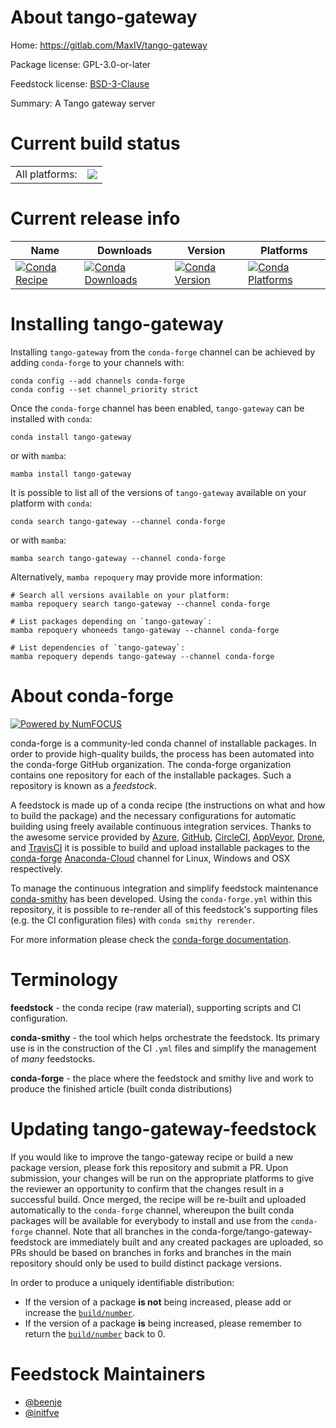 About tango-gateway
===================

Home: https://gitlab.com/MaxIV/tango-gateway

Package license: GPL-3.0-or-later

Feedstock license: [BSD-3-Clause](https://github.com/conda-forge/tango-gateway-feedstock/blob/main/LICENSE.txt)

Summary: A Tango gateway server

Current build status
====================


<table><tr><td>All platforms:</td>
    <td>
      <a href="https://dev.azure.com/conda-forge/feedstock-builds/_build/latest?definitionId=15934&branchName=main">
        <img src="https://dev.azure.com/conda-forge/feedstock-builds/_apis/build/status/tango-gateway-feedstock?branchName=main">
      </a>
    </td>
  </tr>
</table>

Current release info
====================

| Name | Downloads | Version | Platforms |
| --- | --- | --- | --- |
| [![Conda Recipe](https://img.shields.io/badge/recipe-tango--gateway-green.svg)](https://anaconda.org/conda-forge/tango-gateway) | [![Conda Downloads](https://img.shields.io/conda/dn/conda-forge/tango-gateway.svg)](https://anaconda.org/conda-forge/tango-gateway) | [![Conda Version](https://img.shields.io/conda/vn/conda-forge/tango-gateway.svg)](https://anaconda.org/conda-forge/tango-gateway) | [![Conda Platforms](https://img.shields.io/conda/pn/conda-forge/tango-gateway.svg)](https://anaconda.org/conda-forge/tango-gateway) |

Installing tango-gateway
========================

Installing `tango-gateway` from the `conda-forge` channel can be achieved by adding `conda-forge` to your channels with:

```
conda config --add channels conda-forge
conda config --set channel_priority strict
```

Once the `conda-forge` channel has been enabled, `tango-gateway` can be installed with `conda`:

```
conda install tango-gateway
```

or with `mamba`:

```
mamba install tango-gateway
```

It is possible to list all of the versions of `tango-gateway` available on your platform with `conda`:

```
conda search tango-gateway --channel conda-forge
```

or with `mamba`:

```
mamba search tango-gateway --channel conda-forge
```

Alternatively, `mamba repoquery` may provide more information:

```
# Search all versions available on your platform:
mamba repoquery search tango-gateway --channel conda-forge

# List packages depending on `tango-gateway`:
mamba repoquery whoneeds tango-gateway --channel conda-forge

# List dependencies of `tango-gateway`:
mamba repoquery depends tango-gateway --channel conda-forge
```


About conda-forge
=================

[![Powered by
NumFOCUS](https://img.shields.io/badge/powered%20by-NumFOCUS-orange.svg?style=flat&colorA=E1523D&colorB=007D8A)](https://numfocus.org)

conda-forge is a community-led conda channel of installable packages.
In order to provide high-quality builds, the process has been automated into the
conda-forge GitHub organization. The conda-forge organization contains one repository
for each of the installable packages. Such a repository is known as a *feedstock*.

A feedstock is made up of a conda recipe (the instructions on what and how to build
the package) and the necessary configurations for automatic building using freely
available continuous integration services. Thanks to the awesome service provided by
[Azure](https://azure.microsoft.com/en-us/services/devops/), [GitHub](https://github.com/),
[CircleCI](https://circleci.com/), [AppVeyor](https://www.appveyor.com/),
[Drone](https://cloud.drone.io/welcome), and [TravisCI](https://travis-ci.com/)
it is possible to build and upload installable packages to the
[conda-forge](https://anaconda.org/conda-forge) [Anaconda-Cloud](https://anaconda.org/)
channel for Linux, Windows and OSX respectively.

To manage the continuous integration and simplify feedstock maintenance
[conda-smithy](https://github.com/conda-forge/conda-smithy) has been developed.
Using the ``conda-forge.yml`` within this repository, it is possible to re-render all of
this feedstock's supporting files (e.g. the CI configuration files) with ``conda smithy rerender``.

For more information please check the [conda-forge documentation](https://conda-forge.org/docs/).

Terminology
===========

**feedstock** - the conda recipe (raw material), supporting scripts and CI configuration.

**conda-smithy** - the tool which helps orchestrate the feedstock.
                   Its primary use is in the construction of the CI ``.yml`` files
                   and simplify the management of *many* feedstocks.

**conda-forge** - the place where the feedstock and smithy live and work to
                  produce the finished article (built conda distributions)


Updating tango-gateway-feedstock
================================

If you would like to improve the tango-gateway recipe or build a new
package version, please fork this repository and submit a PR. Upon submission,
your changes will be run on the appropriate platforms to give the reviewer an
opportunity to confirm that the changes result in a successful build. Once
merged, the recipe will be re-built and uploaded automatically to the
`conda-forge` channel, whereupon the built conda packages will be available for
everybody to install and use from the `conda-forge` channel.
Note that all branches in the conda-forge/tango-gateway-feedstock are
immediately built and any created packages are uploaded, so PRs should be based
on branches in forks and branches in the main repository should only be used to
build distinct package versions.

In order to produce a uniquely identifiable distribution:
 * If the version of a package **is not** being increased, please add or increase
   the [``build/number``](https://docs.conda.io/projects/conda-build/en/latest/resources/define-metadata.html#build-number-and-string).
 * If the version of a package **is** being increased, please remember to return
   the [``build/number``](https://docs.conda.io/projects/conda-build/en/latest/resources/define-metadata.html#build-number-and-string)
   back to 0.

Feedstock Maintainers
=====================

* [@beenje](https://github.com/beenje/)
* [@initfve](https://github.com/initfve/)

